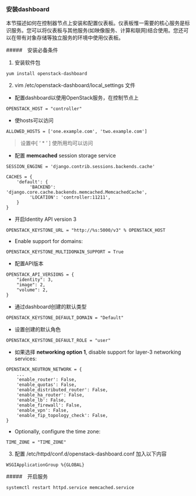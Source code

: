 ### 安装dashboard
 本节描述如何在控制器节点上安装和配置仪表板。仪表板惟一需要的核心服务是标识服务。您可以将仪表板与其他服务(如映像服务、计算和联网)结合使用。您还可以在带有对象存储等独立服务的环境中使用仪表板。

#####　安装必备条件

1. 安装软件包
```
yum install openstack-dashboard
```

2. vim  /etc/openstack-dashboard/local_settings 文件

* 配置dashboard以使用OpenStack服务，在控制节点上

```
OPENSTACK_HOST = "controller"
```

* 使hosts可以访问
```
ALLOWED_HOSTS = ['one.example.com', 'two.example.com']
```
>设置中[ ‘ * ’ ] 使所用均可以访问

* 配置 **memcached** session storage service

```
SESSION_ENGINE = 'django.contrib.sessions.backends.cache'

CACHES = {
    'default': {
         'BACKEND': 'django.core.cache.backends.memcached.MemcachedCache',
         'LOCATION': 'controller:11211',
    }
}

```
* 开启Identity API version 3
```
OPENSTACK_KEYSTONE_URL = "http://%s:5000/v3" % OPENSTACK_HOST
```

* Enable support for domains:

```
OPENSTACK_KEYSTONE_MULTIDOMAIN_SUPPORT = True
```


* 配置API版本

```
OPENSTACK_API_VERSIONS = {
    "identity": 3,
    "image": 2,
    "volume": 2,
}
```

* 通过dashboard创建的默认类型

```
OPENSTACK_KEYSTONE_DEFAULT_DOMAIN = "Default"

```

* 设置创建的默认角色

```
OPENSTACK_KEYSTONE_DEFAULT_ROLE = "user"

```


* 如果选择 **networking option 1**, disable support for layer-3 networking services:
```
OPENSTACK_NEUTRON_NETWORK = {
    ...
    'enable_router': False,
    'enable_quotas': False,
    'enable_distributed_router': False,
    'enable_ha_router': False,
    'enable_lb': False,
    'enable_firewall': False,
    'enable_vpn': False,
    'enable_fip_topology_check': False,
}

```

* Optionally, configure the time zone:
```
TIME_ZONE = "TIME_ZONE"
```

3. 配置
/etc/httpd/conf.d/openstack-dashboard.conf
加入以下内容
```
WSGIApplicationGroup %{GLOBAL}
```
#####　开启服务

```
systemctl restart httpd.service memcached.service
```
